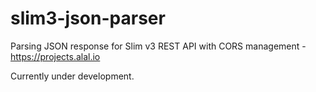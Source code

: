 # slim3-json-parser

Parsing JSON response for Slim v3 REST API with CORS management - https://projects.alal.io

Currently under development.
